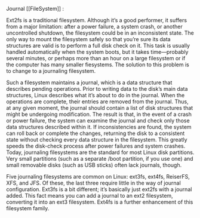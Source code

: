 Journal [[FileSystem]] :

Ext2fs is a traditional filesystem. Although it’s a good performer, it suffers from a major limitation: after a power failure, a system crash, or another uncontrolled shutdown, the filesystem could be in an inconsistent state. The only way to mount the filesystem safely so that you’re sure its data structures are valid is to perform a full disk check on it. This task is usually handled automatically when the system boots, but it takes time—probably several minutes, or perhaps more than an hour on a large filesystem or if the computer has many smaller fiesystems. The solution to this problem is to change to a journaling filesystem.

 Such a filesystem maintains a journal, which is a data structure that describes pending operations. Prior to writing data to the disk’s main data structures, Linux describes what it’s about to do in the journal. When the operations are complete, their entries are removed from the journal. Thus, at any given moment, the journal should contain a list of disk structures that might be undergoing modification. The result is that, in the event of a crash or power failure, the system can examine the journal and check only those data structures described within it. If inconsistencies are found, the system can roll back or complete the changes, returning the disk to a consistent state without checking every data structure in the filesystem. This greatly speeds the disk-check process after power failures and system crashes. Today, journaling filesystems are the standard for most Linux disk partitions. Very small partitions (such as a separate /boot partition, if you use one) and small removable disks (such as USB sticks) often lack journals, though. 
 
 Five journaling filesystems are common on Linux: ext3fs, ext4fs, ReiserFS, XFS, and JFS. Of these, the last three require little in the way of journal configuration. Ext3fs is a bit different; it’s basically just ext2fs with a journal added. This fact means you can add a journal to an ext2 filesystem, converting it into an ext3 filesystem. Ext4fs is a further enhancement of this filesystem family.